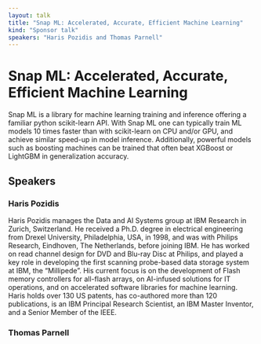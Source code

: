 ```yaml
---
layout: talk
title: "Snap ML: Accelerated, Accurate, Efficient Machine Learning"
kind: "Sponsor talk"
speakers: "Haris Pozidis and Thomas Parnell"
---
```


# Snap ML: Accelerated, Accurate, Efficient Machine Learning

Snap ML is a library for machine learning training and inference offering a familiar python scikit-learn API. With Snap ML one can typically train ML models 10 times faster than with scikit-learn on CPU and/or GPU, and achieve similar speed-up in model inference. Additionally, powerful models such as boosting machines can be trained that often beat XGBoost or LightGBM in generalization accuracy.

## Speakers

### Haris Pozidis

Haris Pozidis manages the Data and AI Systems group at IBM Research in Zurich, Switzerland. He received a Ph.D. degree in electrical engineering from Drexel University, Philadelphia, USA, in 1998, and was with Philips Research, Eindhoven, The Netherlands, before joining IBM. He has worked on read channel design for DVD and Blu-ray Disc at Philips, and played a key role in developing the first scanning probe-based data storage system at IBM, the “Millipede”. His current focus is on the development of Flash memory controllers for all-flash arrays, on AI-infused solutions for IT operations, and on accelerated software libraries for machine learning. Haris holds over 130 US patents, has co-authored more than 120 publications, is an IBM Principal Research Scientist, an IBM Master Inventor, and a Senior Member of the IEEE.

### Thomas Parnell


